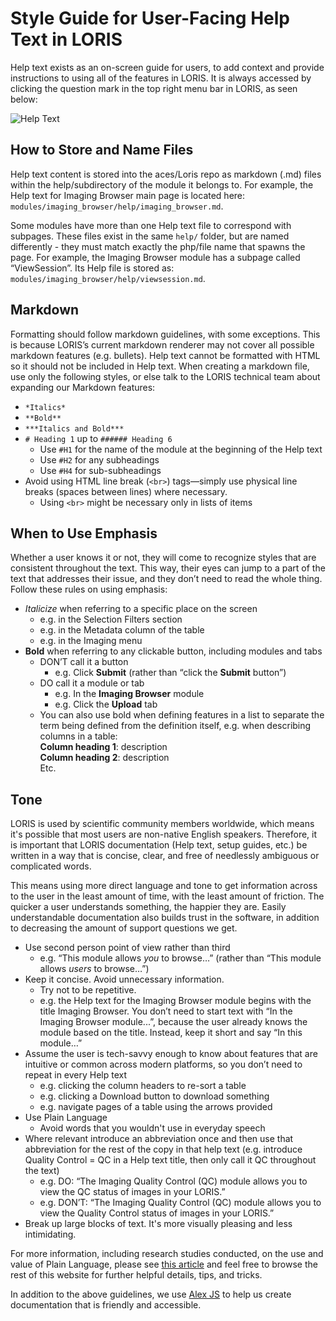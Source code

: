 # Style Guide for User-Facing Help Text in LORIS

Help text exists as an on-screen guide for users, to add context and provide instructions to using all of the features in LORIS. It is always accessed by clicking the question mark in the top right menu bar in LORIS, as seen below:

![Help Text](https://amnesia.cbrain.mcgill.ca/loris/helptext.png)

## How to Store and Name Files

Help text content is stored into the aces/Loris repo as markdown (.md) files within the help/subdirectory of the module it belongs to. For example, the Help text for Imaging Browser main page is located here: `modules/imaging_browser/help/imaging_browser.md`. 

Some modules have more than one Help text file to correspond with subpages. These files exist in the same `help/` folder, but are named differently - they must match exactly the php/file name that spawns the page. For example, the Imaging Browser module has a subpage called “ViewSession”. Its Help file is stored as: `modules/imaging_browser/help/viewsession.md`. 

## Markdown

Formatting should follow markdown guidelines, with some exceptions. This is because LORIS’s current markdown renderer may not cover all possible markdown features (e.g. bullets). Help text cannot be formatted with HTML so it should not be included in Help text. When creating a markdown file, use only the following styles, or else talk to the LORIS technical team about expanding our Markdown features:

* `*Italics*`
* `**Bold**`
* `***Italics and Bold***`
* `# Heading 1` up to `###### Heading 6`
  * Use `#H1` for the name of the module at the beginning of the Help text
  * Use `#H2` for any subheadings
  * Use `#H4` for sub-subheadings
* Avoid using HTML line break (`<br>`) tags—simply use physical line breaks (spaces between lines) where necessary. 
  * Using `<br>` might be necessary only in lists of items
  
## When to Use Emphasis
  
Whether a user knows it or not, they will come to recognize styles that are consistent throughout the text. This way, their eyes can jump to a part of the text that addresses their issue, and they don’t need to read the whole thing. Follow these rules on using emphasis:

* *Italicize* when referring to a specific place on the screen
  * e.g. in the Selection Filters section
  * e.g. in the Metadata column of the table
  * e.g. in the Imaging menu
* **Bold** when referring to any clickable button, including modules and tabs
  * DON’T call it a button
    * e.g. Click **Submit** (rather than “click the **Submit** button”)
  * DO call it a module or tab
    * e.g. In the **Imaging Browser** module
    * e.g. Click the **Upload** tab
  * You can also use bold when defining features in a list to separate the term being defined from the definition itself, e.g. when describing columns in a table:<br>
     **Column heading 1**: description<br>
     **Column heading 2**: description<br>
     Etc.
     
## Tone

LORIS is used by scientific community members worldwide, which means it's possible that most users are non-native English speakers. Therefore, it is important that LORIS documentation (Help text, setup guides, etc.) be written in a way that is concise, clear, and free of needlessly ambiguous or complicated words.

This means using more direct language and tone to get information across to the user in the least amount of time, with the least amount of friction. The quicker a user understands something, the happier they are. Easily understandable documentation also builds trust in the software, in addition to decreasing the amount of support questions we get.

* Use second person point of view rather than third
    * e.g. “This module allows *you* to browse…” (rather than “This module allows *users* to browse…”)
* Keep it concise. Avoid unnecessary information. 
    * Try not to be repetitive. 
    * e.g. the Help text for the Imaging Browser module begins with the title Imaging Browser. You don’t need to start text with “In the Imaging Browser module...”, because the user already knows the module based on the title. Instead, keep it short and say “In this module…”
* Assume the user is tech-savvy enough to know about features that are intuitive or common across modern platforms, so you don’t need to repeat in every Help text 
    * e.g. clicking the column headers to re-sort a table
    * e.g. clicking a Download button to download something
    * e.g. navigate pages of a table using the arrows provided
* Use Plain Language 
    * Avoid words that you wouldn't use in everyday speech
* Where relevant introduce an abbreviation once and then use that abbreviation for the rest of the copy in that help text (e.g. introduce Quality Control = QC in a Help text title, then only call it QC throughout the text) 
    * e.g. DO: “The Imaging Quality Control (QC) module allows you to view the QC status of images in your LORIS.”
    * e.g. DON’T: “The Imaging Quality Control (QC) module allows you to view the Quality Control status of images in your LORIS.”
* Break up large blocks of text. It's more visually pleasing and less intimidating.

For more information, including research studies conducted, on the use and value of Plain Language, please see [this article](https://www.nngroup.com/articles/plain-language-experts/) and feel free to browse the rest of this website for further helpful details, tips, and tricks. 

In addition to the above guidelines, we use [Alex JS](https://github.com/get-alex/alex)
to help us create documentation that is friendly and accessible.
